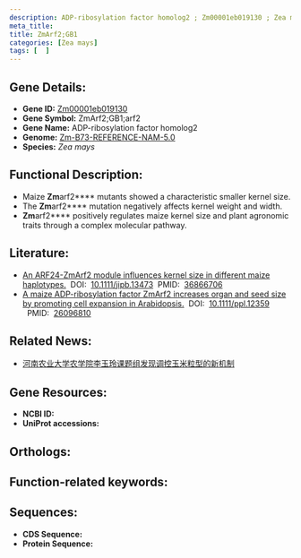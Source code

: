 ```yaml
---
description: ADP-ribosylation factor homolog2 ; Zm00001eb019130 ; Zea mays
meta_title:
title: ZmArf2;GB1
categories: [Zea mays]
tags: [  ]
---
```


## Gene Details:
- **Gene ID:**	[Zm00001eb019130]()
- **Gene Symbol:** ZmArf2;GB1;arf2
- **Gene Name:** ADP-ribosylation factor homolog2
- **Genome:** [Zm-B73-REFERENCE-NAM-5.0]()
- **Species:** *Zea mays*

## Functional Description:
   - Maize **Zm**arf2**** mutants showed a characteristic smaller kernel size.
   - The **Zm**arf2**** mutation negatively affects kernel weight and width.
   - **Zm**arf2**** positively regulates maize kernel size and plant agronomic traits through a complex molecular pathway.

## Literature:
   - [An ARF24-ZmArf2 module influences kernel size in different maize haplotypes.]( https://onlinelibrary.wiley.com/doi/10.1111/jipb.13473)&nbsp;&nbsp;DOI:&nbsp;&nbsp;[10.1111/jipb.13473](https://onlinelibrary.wiley.com/doi/10.1111/jipb.13473)&nbsp;&nbsp;PMID:&nbsp;&nbsp;[36866706](https://pubmed.ncbi.nlm.nih.gov/36866706/)
   - [A maize ADP-ribosylation factor ZmArf2 increases organ and seed size by promoting cell expansion in Arabidopsis.]( https://onlinelibrary.wiley.com/doi/full/10.1111/ppl.12359)&nbsp;&nbsp;DOI:&nbsp;&nbsp;[10.1111/ppl.12359 ](https://onlinelibrary.wiley.com/doi/full/10.1111/ppl.12359)&nbsp;&nbsp;PMID:&nbsp;&nbsp;[26096810](https://pubmed.ncbi.nlm.nih.gov/26096810/)

## Related News:
   - [河南农业大学农学院李玉玲课题组发现调控玉米粒型的新机制](https://mp.weixin.qq.com/s?__biz=MzIyOTY2NDYyNQ==&mid=2247567417&idx=4&sn=696d8afafadd8918aef27268a49b34cf&chksm=5471f32502e8fed7c96303ed8caf0c1215afe125dc452fcf55b1173482a6e7d40a65df99eba1&scene=27#wechat_redirect)

## Gene Resources:
- **NCBI ID:** [](https://www.ncbi.nlm.nih.gov/gene/?term=)
- **UniProt accessions:** [](https://www.uniprot.org/uniprotkb//entry)

## Orthologs:

## Function-related keywords:


## Sequences:
- **CDS Sequence:**
- **Protein Sequence:**
